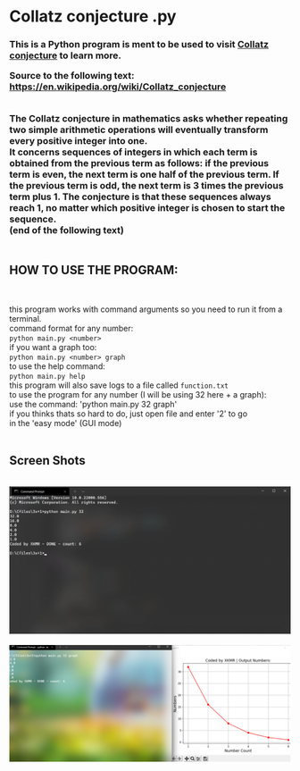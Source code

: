 <h1>Collatz conjecture .py</h1>
<h3>
This is a Python program is ment to be used to visit <a href="https://en.wikipedia.org/wiki/Collatz_conjecture">Collatz conjecture</a> to learn more.<br/>

  Source to the following text: <a href="https://en.wikipedia.org/wiki/Collatz_conjecture">https://en.wikipedia.org/wiki/Collatz_conjecture</a><br/><br/>
  
  <b>
The Collatz conjecture in mathematics asks whether repeating two simple arithmetic operations will eventually transform every positive integer into one.<br/> It concerns sequences of integers in which each term is obtained from the previous term as follows: if the previous term is even, the next term is one half of the previous term. If the previous term is odd, the next term is 3 times the previous term plus 1. The conjecture is that these sequences always reach 1, no matter which positive integer is chosen to start the sequence.
  </b>
  <br/>
(end of the following text)
  <br/><br/>
  <h2>
  HOW TO USE THE PROGRAM:
  </h2>
  <br/>
  
  
  this program works with command arguments so you need to run it from a terminal.<br/>
  command format for any number:<br/>
  `python main.py <number>`<br/>
  if you want a graph too:<br/>
  `python main.py <number> graph`<br/>
  to use the help command:<br/>
  `python main.py help`
  <br/>
  this program will also save logs to a file called `function.txt`
  <br/>
  to use the program for any number (I will be using 32 here + a graph):<br/>
  use the command: 'python main.py 32 graph'<br/>
  if you thinks thats so hard to do, just open file and enter '2' to go<br/>
  in the 'easy mode' (GUI mode)
  <br/><br/>
  <h2>Screen Shots</h2>
  <br/>
  <img src="screenshots/1.png" alt="First screenshot">
  <br/><br/>
  <img src="screenshots/2.png" alt="Second screenshot">

